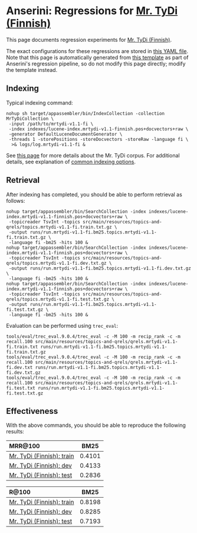 # Anserini: Regressions for [Mr. TyDi (Finnish)](https://github.com/castorini/mr.tydi)

This page documents regression experiments for [Mr. TyDi (Finnish)](https://github.com/castorini/mr.tydi).

The exact configurations for these regressions are stored in [this YAML file](../src/main/resources/regression/mrtydi-v1.1-fi.yaml).
Note that this page is automatically generated from [this template](../src/main/resources/docgen/templates/mrtydi-v1.1-fi.template) as part of Anserini's regression pipeline, so do not modify this page directly; modify the template instead.

## Indexing

Typical indexing command:

```
nohup sh target/appassembler/bin/IndexCollection -collection MrTyDiCollection \
 -input /path/to/mrtydi-v1.1-fi \
 -index indexes/lucene-index.mrtydi-v1.1-finnish.pos+docvectors+raw \
 -generator DefaultLuceneDocumentGenerator \
 -threads 1 -storePositions -storeDocvectors -storeRaw -language fi \
  >& logs/log.mrtydi-v1.1-fi &
```

See [this page](https://github.com/castorini/mr.tydi) for more details about the Mr. TyDi corpus.
For additional details, see explanation of [common indexing options](common-indexing-options.md).

## Retrieval

After indexing has completed, you should be able to perform retrieval as follows:

```
nohup target/appassembler/bin/SearchCollection -index indexes/lucene-index.mrtydi-v1.1-finnish.pos+docvectors+raw \
 -topicreader TsvInt -topics src/main/resources/topics-and-qrels/topics.mrtydi-v1.1-fi.train.txt.gz \
 -output runs/run.mrtydi-v1.1-fi.bm25.topics.mrtydi-v1.1-fi.train.txt.gz \
 -language fi -bm25 -hits 100 &
nohup target/appassembler/bin/SearchCollection -index indexes/lucene-index.mrtydi-v1.1-finnish.pos+docvectors+raw \
 -topicreader TsvInt -topics src/main/resources/topics-and-qrels/topics.mrtydi-v1.1-fi.dev.txt.gz \
 -output runs/run.mrtydi-v1.1-fi.bm25.topics.mrtydi-v1.1-fi.dev.txt.gz \
 -language fi -bm25 -hits 100 &
nohup target/appassembler/bin/SearchCollection -index indexes/lucene-index.mrtydi-v1.1-finnish.pos+docvectors+raw \
 -topicreader TsvInt -topics src/main/resources/topics-and-qrels/topics.mrtydi-v1.1-fi.test.txt.gz \
 -output runs/run.mrtydi-v1.1-fi.bm25.topics.mrtydi-v1.1-fi.test.txt.gz \
 -language fi -bm25 -hits 100 &
```

Evaluation can be performed using `trec_eval`:

```
tools/eval/trec_eval.9.0.4/trec_eval -c -M 100 -m recip_rank -c -m recall.100 src/main/resources/topics-and-qrels/qrels.mrtydi-v1.1-fi.train.txt runs/run.mrtydi-v1.1-fi.bm25.topics.mrtydi-v1.1-fi.train.txt.gz
tools/eval/trec_eval.9.0.4/trec_eval -c -M 100 -m recip_rank -c -m recall.100 src/main/resources/topics-and-qrels/qrels.mrtydi-v1.1-fi.dev.txt runs/run.mrtydi-v1.1-fi.bm25.topics.mrtydi-v1.1-fi.dev.txt.gz
tools/eval/trec_eval.9.0.4/trec_eval -c -M 100 -m recip_rank -c -m recall.100 src/main/resources/topics-and-qrels/qrels.mrtydi-v1.1-fi.test.txt runs/run.mrtydi-v1.1-fi.bm25.topics.mrtydi-v1.1-fi.test.txt.gz
```

## Effectiveness

With the above commands, you should be able to reproduce the following results:

MRR@100                                 | BM25      |
:---------------------------------------|-----------|
[Mr. TyDi (Finnish): train](https://github.com/castorini/mr.tydi)| 0.4101    |
[Mr. TyDi (Finnish): dev](https://github.com/castorini/mr.tydi)| 0.4133    |
[Mr. TyDi (Finnish): test](https://github.com/castorini/mr.tydi)| 0.2836    |


R@100                                   | BM25      |
:---------------------------------------|-----------|
[Mr. TyDi (Finnish): train](https://github.com/castorini/mr.tydi)| 0.8198    |
[Mr. TyDi (Finnish): dev](https://github.com/castorini/mr.tydi)| 0.8285    |
[Mr. TyDi (Finnish): test](https://github.com/castorini/mr.tydi)| 0.7193    |

